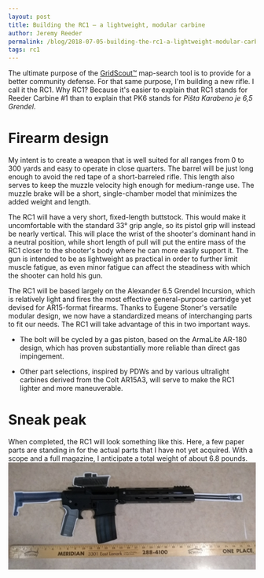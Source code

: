 ```yaml
---
layout: post
title: Building the RC1 — a lightweight, modular carbine
author: Jeremy Reeder
permalink: /blog/2018-07-05-building-the-rc1-a-lightweight-modular-carbine
tags: rc1
---
```


The ultimate purpose of the [GridScout™][gridscout] map-search tool is to
provide for a better community defense. For that same purpose, I'm building a
new rifle. I call it the RC1. Why RC1? Because it's easier to explain that RC1
stands for Reeder Carbine #1 than to explain that PK6 stands for _Piŝta
Karabeno je 6,5 Grendel_.

# Firearm design
My intent is to create a weapon that is well suited for all ranges from 0 to
300 yards and easy to operate in close quarters. The barrel will be just long
enough to avoid the red tape of a short-barreled rifle. This length also serves
to keep the muzzle velocity high enough for medium-range use. The muzzle brake
will be a short, single-chamber model that minimizes the added weight and
length.

The RC1 will have a very short, fixed-length buttstock. This would make it
uncomfortable with the standard 33° grip angle, so its pistol grip will instead
be nearly vertical. This will place the wrist of the shooter's dominant hand in
a neutral position, while short length of pull will put the entire mass of the
RC1 closer to the shooter's body where he can more easily support it. The gun
is intended to be as lightweight as practical in order to further limit muscle
fatigue, as even minor fatigue can affect the steadiness with which the shooter
can hold his gun.

The RC1 will be based largely on the Alexander 6.5 Grendel Incursion, which is
relatively light and fires the most effective general-purpose cartridge yet
devised for AR15-format firearms. Thanks to Eugene Stoner's versatile modular
design, we now have a standardized means of interchanging parts to fit our
needs. The RC1 will take advantage of this in two important ways.

- The bolt will be cycled by a gas piston, based on the ArmaLite AR-180 design,
  which has proven substantially more reliable than direct gas impingement.

- Other part selections, inspired by PDWs and by various ultralight carbines
  derived from the Colt AR15A3, will serve to make the RC1 lighter and more
  maneuverable.

# Sneak peak
When completed, the RC1 will look something like this. Here, a few paper parts
are standing in for the actual parts that I have not yet acquired. With a scope
and a full magazine, I anticipate a total weight of about 6.8 pounds.
![RC1 — a firearm/paper-doll hybrid](../images/rc1-concept.jpg)


[gridscout]:    /
